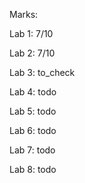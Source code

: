 Marks:

  Lab 1: 7/10

  Lab 2: 7/10

  Lab 3: to_check

  Lab 4: todo

  Lab 5: todo

  Lab 6: todo

  Lab 7: todo

  Lab 8: todo
